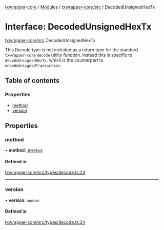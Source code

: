 [txwrapper-core](../README.md) / [Modules](../modules.md) / [txwrapper-core/src](../modules/txwrapper_core_src.md) / DecodedUnsignedHexTx

# Interface: DecodedUnsignedHexTx

[txwrapper-core/src](../modules/txwrapper_core_src.md).DecodedUnsignedHexTx

This Decode type is not included as a return type for the standard `txwrapper-core`
`decode` utility function. Instead this is specific to `decodeUnsignedHexTx`,
which is the counterpart to `encodeUnsignedTransaction`.

## Table of contents

### Properties

- [method](txwrapper_core_src.DecodedUnsignedHexTx.md#method)
- [version](txwrapper_core_src.DecodedUnsignedHexTx.md#version)

## Properties

### method

• **method**: [`IMethod`](txwrapper_core_src.IMethod.md)

#### Defined in

[txwrapper-core/src/types/decode.ts:23](https://github.com/paritytech/txwrapper-core/blob/bb9e677/packages/txwrapper-core/src/types/decode.ts#L23)

___

### version

• **version**: `number`

#### Defined in

[txwrapper-core/src/types/decode.ts:24](https://github.com/paritytech/txwrapper-core/blob/bb9e677/packages/txwrapper-core/src/types/decode.ts#L24)

